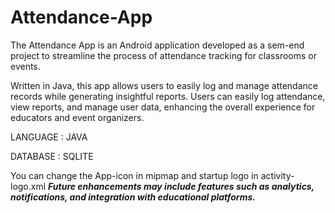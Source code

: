 # Attendance-App


The Attendance App is an Android application developed as a sem-end project to streamline the process of attendance tracking for classrooms or events. 

Written in Java, this app allows users to easily log and manage attendance records while generating insightful reports. Users can easily log attendance, view reports, and manage user data, enhancing the overall experience for educators and event organizers. 

LANGUAGE : JAVA

DATABASE : SQLITE


You can change the App-icon in mipmap and startup logo in activity-logo.xml
***Future enhancements may include features such as analytics, notifications, and integration with educational platforms.***
